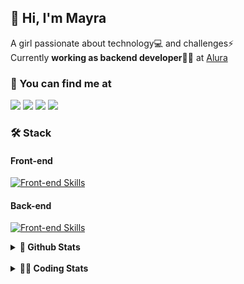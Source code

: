 ## 👋 Hi, I'm Mayra

A girl passionate about technology💻 and challenges⚡  
Currently **working as backend developer**👩‍💻 at [Alura](https://www.alura.com.br)   

### 💬 You can find me at

<a href="https://mayra.dev" target="_blank" rel="noopener"><img src="https://img.shields.io/badge/-mayra.dev-005FED?style=flat&logo=Google-chrome&logoColor=white"/></a>
<a href="https://linkedin.com/in/mayraamaral" target="_blank" rel="noopener"><img src="https://img.shields.io/badge/-/mayraamaral-0077B5?style=flat&logo=Linkedin&logoColor=white"/></a>
<a href="mailto:mayra@mayra.dev" target="_blank" rel="noopener"><img src="https://img.shields.io/badge/-mayra@mayra.dev-D14836?style=flat&logo=Gmail&logoColor=white"/></a>
<a href="" target="_blank" rel="noopener"><img src="https://img.shields.io/badge/-mayraamaral-7289DA?style=flat&logo=Discord&logoColor=white"/></a>

### 🛠️ Stack
#### Front-end

[![Front-end Skills](https://skillicons.dev/icons?i=react,next,angular,redux,styledcomponents,html,css,sass,js,ts,figma)](https://skillicons.dev)
#### Back-end

[![Front-end Skills](https://skillicons.dev/icons?i=java,spring,hibernate,aws,idea,postgres,mysql,git,linux,bash,nodejs,docker,kubernetes,jenkins)](https://skillicons.dev)


<details>
    <summary><strong>📌 Github Stats</strong></summary>
    <br />
    <div align="center">
        <table>
      <td><img height="160em" src="https://github-readme-stats.vercel.app/api?username=mayraamaral&show_icons=true&theme=algolia&hide_border=true&hide=stars&count_private=true" alt="Readme stats"></td>
      <td><img height="160em" src="https://github-readme-stats.vercel.app/api/top-langs/?username=mayraamaral&&layout=compact&&theme=algolia&hide_border=true&langs_count=6" alt="Language stats"></td>
       </table>
  </div> 
    

  <p align="center">
    <img src="https://github-readme-streak-stats.herokuapp.com?user=mayraamaral&theme=dark&hide_border=true&date_format=j%20M%5B%20Y%5D&locale=pt-br&background=050F2C&ring=0195DD&fire=23AA7D&currStreakLabel=23AA7D" alt="Streak stats">
  </p> 
</details>

<br />

<details>
  <summary><strong>👩‍💻 Coding Stats</strong></summary>
  <br />
  
  <!--START_SECTION:waka-->
![Code Time](http://img.shields.io/badge/Code%20Time-389%20hrs%2046%20mins-blue)

**🐱 My GitHub Data** 

> 📦 582.6 kB Used in GitHub's Storage 
 > 
> 🏆 375 Contributions in the Year 2024
 > 
> 🚫 Not Opted to Hire
 > 
> 📜 53 Public Repositories 
 > 
> 🔑 30 Private Repositories 
 > 
**I'm an Early 🐤** 

```text
🌞 Morning                501 commits         ███░░░░░░░░░░░░░░░░░░░░░░   11.74 % 
🌆 Daytime                2250 commits        █████████████░░░░░░░░░░░░   52.71 % 
🌃 Evening                1313 commits        ████████░░░░░░░░░░░░░░░░░   30.76 % 
🌙 Night                  205 commits         █░░░░░░░░░░░░░░░░░░░░░░░░   04.80 % 
```
📅 **I'm Most Productive on Wednesday** 

```text
Monday                   729 commits         ████░░░░░░░░░░░░░░░░░░░░░   17.08 % 
Tuesday                  717 commits         ████░░░░░░░░░░░░░░░░░░░░░   16.80 % 
Wednesday                807 commits         █████░░░░░░░░░░░░░░░░░░░░   18.90 % 
Thursday                 781 commits         █████░░░░░░░░░░░░░░░░░░░░   18.29 % 
Friday                   595 commits         ███░░░░░░░░░░░░░░░░░░░░░░   13.94 % 
Saturday                 264 commits         ██░░░░░░░░░░░░░░░░░░░░░░░   06.18 % 
Sunday                   376 commits         ██░░░░░░░░░░░░░░░░░░░░░░░   08.81 % 
```


📊 **This Week I Spent My Time On** 

```text
🕑︎ Time Zone: America/Sao_Paulo

💬 Programming Languages: 
Java                     1 hr 57 mins        ██████████████░░░░░░░░░░░   54.19 % 
Markdown                 39 mins             █████░░░░░░░░░░░░░░░░░░░░   18.29 % 
JSP                      19 mins             ██░░░░░░░░░░░░░░░░░░░░░░░   09.06 % 
HTML                     17 mins             ██░░░░░░░░░░░░░░░░░░░░░░░   08.11 % 
Java Properties          14 mins             ██░░░░░░░░░░░░░░░░░░░░░░░   06.51 % 

🔥 Editors: 
Intellijidea             2 hrs 39 mins       ██████████████████░░░░░░░   73.45 % 
VS Code                  57 mins             ███████░░░░░░░░░░░░░░░░░░   26.55 % 

💻 Operating System: 
Linux                    3 hrs 37 mins       █████████████████████████   100.00 % 
```

**I Mostly Code in Java** 

```text
Java                     122 repos           ███████░░░░░░░░░░░░░░░░░░   26.75 % 
HTML                     114 repos           ██████░░░░░░░░░░░░░░░░░░░   25.00 % 
JavaScript               101 repos           ██████░░░░░░░░░░░░░░░░░░░   22.15 % 
TypeScript               97 repos            █████░░░░░░░░░░░░░░░░░░░░   21.27 % 
C#                       1 repo              ░░░░░░░░░░░░░░░░░░░░░░░░░   00.22 % 
```




 Last Updated on 02/06/2024 19:05:07 UTC
<!--END_SECTION:waka-->

</details>

